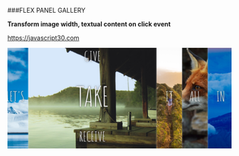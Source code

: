 ###FLEX PANEL GALLERY

**Transform image width, textual content on click event**

https://javascript30.com

![project snapshot](Capture.PNG)
